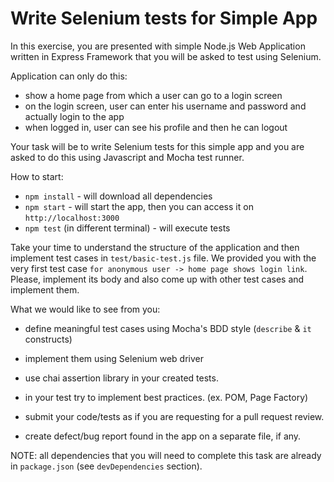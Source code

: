 # Write Selenium tests for Simple App

In this exercise, you are presented with simple Node.js Web Application written in Express 
Framework that you will be asked to test using Selenium.

Application can only do this:

- show a home page from which a user can go to a login screen
- on the login screen, user can enter his username and password and actually login to the app
- when logged in, user can see his profile and then he can logout

Your task will be to write Selenium tests for this simple app and you are asked to do this
using Javascript and Mocha test runner.

How to start:

- `npm install` - will download all dependencies
- `npm start` - will start the app, then you can access it on `http://localhost:3000`
- `npm test` (in different terminal) - will execute tests

Take your time to understand the structure of the application and then implement test cases in `test/basic-test.js` 
file. We provided you with the very first test case `for anonymous user -> home page shows login link`. Please,
implement its body and also come up with other test cases and implement them.

What we would like to see from you:

- define meaningful test cases using Mocha's BDD style (`describe` & `it` constructs)
- implement them using Selenium web driver
- use chai assertion library in your created tests.
- in your test try to implement best practices. (ex. POM, Page Factory)
- submit your code/tests as if you are requesting for a pull request review.

- create defect/bug report found in the app on a separate file, if any.

NOTE: all dependencies that you will need to complete this task are already in `package.json` (see `devDependencies` section).


